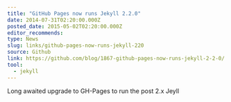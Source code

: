 ```yaml
---
title: "GitHub Pages now runs Jekyll 2.2.0"
date: 2014-07-31T02:20:00.000Z
posted_date: 2015-05-02T02:20:00.000Z
editor_recommends:
type: News
slug: links/github-pages-now-runs-jekyll-220
source: Github
link: https://github.com/blog/1867-github-pages-now-runs-jekyll-2-2-0/
tool:
  - jekyll
---
```

Long awaited upgrade to GH-Pages to run the post 2.x Jeyll



